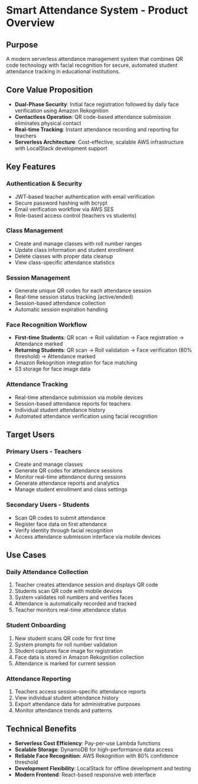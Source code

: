 # Smart Attendance System - Product Overview

## Purpose
A modern serverless attendance management system that combines QR code technology with facial recognition for secure, automated student attendance tracking in educational institutions.

## Core Value Proposition
- **Dual-Phase Security**: Initial face registration followed by daily face verification using Amazon Rekognition
- **Contactless Operation**: QR code-based attendance submission eliminates physical contact
- **Real-time Tracking**: Instant attendance recording and reporting for teachers
- **Serverless Architecture**: Cost-effective, scalable AWS infrastructure with LocalStack development support

## Key Features

### Authentication & Security
- JWT-based teacher authentication with email verification
- Secure password hashing with bcrypt
- Email verification workflow via AWS SES
- Role-based access control (teachers vs students)

### Class Management
- Create and manage classes with roll number ranges
- Update class information and student enrollment
- Delete classes with proper data cleanup
- View class-specific attendance statistics

### Session Management
- Generate unique QR codes for each attendance session
- Real-time session status tracking (active/ended)
- Session-based attendance collection
- Automatic session expiration handling

### Face Recognition Workflow
- **First-time Students**: QR scan → Roll validation → Face registration → Attendance marked
- **Returning Students**: QR scan → Roll validation → Face verification (80% threshold) → Attendance marked
- Amazon Rekognition integration for face matching
- S3 storage for face image data

### Attendance Tracking
- Real-time attendance submission via mobile devices
- Session-based attendance reports for teachers
- Individual student attendance history
- Automated attendance verification using facial recognition

## Target Users

### Primary Users - Teachers
- Create and manage classes
- Generate QR codes for attendance sessions
- Monitor real-time attendance during sessions
- Generate attendance reports and analytics
- Manage student enrollment and class settings

### Secondary Users - Students
- Scan QR codes to submit attendance
- Register face data on first attendance
- Verify identity through facial recognition
- Access attendance submission interface via mobile devices

## Use Cases

### Daily Attendance Collection
1. Teacher creates attendance session and displays QR code
2. Students scan QR code with mobile devices
3. System validates roll numbers and verifies faces
4. Attendance is automatically recorded and tracked
5. Teacher monitors real-time attendance status

### Student Onboarding
1. New student scans QR code for first time
2. System prompts for roll number validation
3. Student captures face image for registration
4. Face data is stored in Amazon Rekognition collection
5. Attendance is marked for current session

### Attendance Reporting
1. Teachers access session-specific attendance reports
2. View individual student attendance history
3. Export attendance data for administrative purposes
4. Monitor attendance trends and patterns

## Technical Benefits
- **Serverless Cost Efficiency**: Pay-per-use Lambda functions
- **Scalable Storage**: DynamoDB for high-performance data access
- **Reliable Face Recognition**: AWS Rekognition with 80% confidence threshold
- **Development Flexibility**: LocalStack for offline development and testing
- **Modern Frontend**: React-based responsive web interface